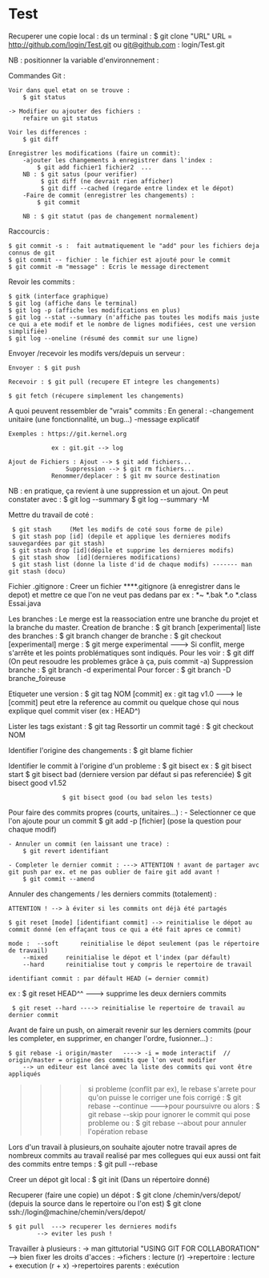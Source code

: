 # Test

Recuperer une copie local : ds un terminal : $ git clone "URL"
URL = http://github.com/login/Test.git
ou git@github.com : login/Test.git

NB : positionner la variable d'environnement : 

Commandes Git : 

	Voir dans quel etat on se trouve : 
		$ git status

	-> Modifier ou ajouter des fichiers :
		refaire un git status
	
	Voir les differences : 
		$ git diff

	Enregistrer les modifications (faire un commit): 
		-ajouter les changements à enregistrer dans l'index : 
			$ git add fichier1 fichier2  ... 
		NB : $ git satus (pour verifier)
		     $ git diff (ne devrait rien afficher)
		     $ git diff --cached (regarde entre lindex et le dépot)
		-Faire de commit (enregistrer les changements) :
			$ git commit

		NB : $ git statut (pas de changement normalement)


Raccourcis : 

	$ git commit -s :  fait autmatiquement le "add" pour les fichiers deja connus de git
	$ git commit -- fichier : le fichier est ajouté pour le commit
	$ git commit -m "message" : Ecris le message directement



Revoir les commits : 

	$ gitk (interface graphique)
	$ git log (affiche dans le terminal)
	$ git log -p (affiche les modifications en plus)
	$ git log --stat --summary (n'affiche pas toutes les modifs mais juste ce qui a ete modif et le nombre de lignes modifiées, cest une version simplifiée)
	$ git log --oneline (résumé des commit sur une ligne)	

Envoyer /recevoir les modifs  vers/depuis un serveur : 

	Envoyer : $ git push

	Recevoir : $ git pull (recupere ET integre les changements)

	$ git fetch (récupere simplement les changements)


A quoi peuvent ressembler de "vrais" commits :
	En general : -changement unitaire (une fonctionnalité, un bug...)
				 -message explicatif

	Exemples : https://git.kernel.org

				ex : git.git --> log

	Ajout de Fichiers : Ajout --> $ git add fichiers... 
	      	 	    Suppression --> $ git rm fichiers...
			    Renommer/deplacer : $ git mv source destination
NB : en pratique, ça revient à une suppression et un ajout. 
     		 On peut constater avec : $ git log --summary
		    	 	   	  $ git log --summary -M
					
				
Mettre du travail de coté :

     $ git stash     (Met les modifs de coté sous forme de pile)
     $ git stash pop [id] (depile et applique les dernieres modifs sauvegardées par git stash)
     $ git stash drop [id](dépile et supprime les dernieres modifs)
     $ git stash show  [id](dernieres modifications)
     $ git stash list (donne la liste d'id de chaque modifs) ------- man git stash (docu)
       

Fichier .gitignore : 
	Creer un fichier ****.gitignore (à enregistrer dans le depot) et mettre ce que l'on ne veut pas dedans par ex :
	*~
	*.bak
	*.o
	*.class
	Essai.java


Les branches : 
    Le merge est la reassociation entre une branche du projet et la branche du master.
    Creation de branche : $ git branch [experimental]
    liste des branches : $ git branch
    changer de branche : $ git checkout [experimental]
    merge : $ git merge experimental ---> Si conflit, merge s'arrête et les points problématiques sont indiqués.
    Pour les voir : $ git diff (On peut resoudre les problemes grâce à ça, puis commit -a)
    Suppression branche : $ git branch -d experimental
    Pour forcer : $ git branch -D branche_foireuse 

Etiqueter une version :
	$ git tag NOM [commit]      ex : git tag v1.0   ---> le [commit] peut etre la reference au commit ou quelque chose qui nous explique quel commit viser (ex : HEAD^)

Lister les tags existant : 
	$ git tag
Ressortir un commit tagé : 
	$ git checkout NOM


Identifier l'origine des changements : 
	$ git blame fichier


Identifier le commit à l'origine d'un probleme : 
	$ git bisect          ex : $ git bisect start
				   $ git bisect bad (derniere version par défaut si pas referenciée)
				   $ git bisect good v1.52

				   $ git bisect good (ou bad selon les tests) 


Pour faire des commits propres (courts, unitaires...) :
	- Selectionner ce que l'on ajoute pour un commit
		$ git add -p [fichier] (pose la question pour chaque modif)

	- Annuler un commit (en laissant une trace) : 
		$ git revert identifiant

	- Completer le dernier commit : ---> ATTENTION ! avant de partager avc git push par ex. et ne pas oublier de faire git add avant !
		$ git commit --amend
 

Annuler des changements / les derniers commits (totalement) :

	ATTENTION ! --> à éviter si les commits ont déjà été partagés

	$ git reset [mode] [identifiant commit] --> reinitialise le dépot au commit donné (en effaçant tous ce qui a été fait apres ce commit)

	mode :  --soft      reinitialise le dépot seulement (pas le répertoire de travail)
		--mixed     reinitialise le dépot et l'index (par défault)
		--hard      reinitialise tout y compris le repertoire de travail

	identifiant commit : par défault HEAD (= dernier commit)

ex : $ git reset HEAD^^ ---> supprime les deux derniers commits

     $ git reset --hard ----> reinitialise le repertoire de travail au dernier commit
	

Avant de faire un push, on aimerait revenir sur les derniers commits (pour les completer, en supprimer, en changer l'ordre, fusionner...) :

	$ git rebase -i origin/master	----> -i = mode interactif  // origin/master = origine des commits que l'on veut modifier
		--> un editeur est lancé avec la liste des commits qui vont être appliqués

 >>>> si probleme (conflit par ex), le rebase s'arrete pour qu'on puisse le corriger
	une fois corrigé : $ git rebase --continue  --->pour poursuivre
		ou alors : $ git rebase --skip      pour ignorer le commit qui pose probleme 
		ou : 	   $ git rebase --about     pour annuler l'opération rebase
    	 

Lors d'un travail à plusieurs,on souhaite ajouter notre travail apres de nombreux commits au travail realisé par mes collegues qui eux aussi ont fait des commits entre temps : 
		$ git pull --rebase


Creer un dépot git local :
	$ git init (Dans un répertoire donné)

Recuperer (faire une copie) un dépot : 
	$ git clone /chemin/vers/depot/ (depuis la source dans le repertoire ou l'on est)
	$ git clone ssh://login@machine/chemin/vers/depot/

	$ git pull  ---> recuperer les dernieres modifs
			--> eviter les push !
			
Travailler à plusieurs : 
	-> man gittutorial
	"USING GIT FOR COLLABORATION"
		--> bien fixer les droits d'acces :
			->fichers : lecture (r)
			->repertoire : lecture + execution (r + x)
			->repertoires parents : exécution


